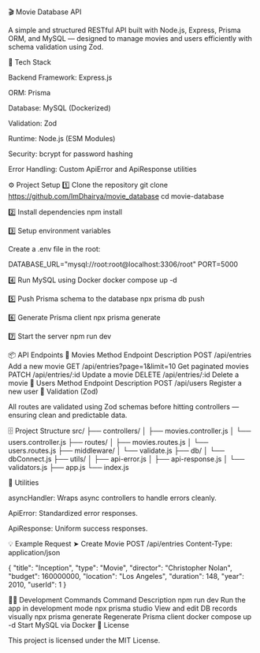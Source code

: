 🎬 Movie Database API

A simple and structured RESTful API built with Node.js, Express, Prisma ORM, and MySQL — designed to manage movies and users efficiently with schema validation using Zod.

🚀 Tech Stack

Backend Framework: Express.js

ORM: Prisma

Database: MySQL (Dockerized)

Validation: Zod

Runtime: Node.js (ESM Modules)

Security: bcrypt for password hashing

Error Handling: Custom ApiError and ApiResponse utilities

⚙️ Project Setup
1️⃣ Clone the repository
git clone https://github.com/ImDhairya/movie_database
cd movie-database

2️⃣ Install dependencies
npm install

3️⃣ Setup environment variables

Create a .env file in the root:

DATABASE_URL="mysql://root:root@localhost:3306/root"
PORT=5000

4️⃣ Run MySQL using Docker
docker compose up -d

5️⃣ Push Prisma schema to the database
npx prisma db push

6️⃣ Generate Prisma client
npx prisma generate

7️⃣ Start the server
npm run dev

📦 API Endpoints
🎥 Movies
Method Endpoint Description
POST /api/entries Add a new movie
GET /api/entries?page=1&limit=10 Get paginated movies
PATCH /api/entries/:id Update a movie
DELETE /api/entries/:id Delete a movie
👤 Users
Method Endpoint Description
POST /api/users Register a new user
🧠 Validation (Zod)

All routes are validated using Zod schemas before hitting controllers — ensuring clean and predictable data.

🗄️ Project Structure
src/
├── controllers/
│ ├── movies.controller.js
│ └── users.controller.js
├── routes/
│ ├── movies.routes.js
│ └── users.routes.js
├── middleware/
│ └── validate.js
├── db/
│ └── dbConnect.js
├── utils/
│ ├── api-error.js
│ ├── api-response.js
│ └── validators.js
├── app.js
└── index.js

🧰 Utilities

asyncHandler: Wraps async controllers to handle errors cleanly.

ApiError: Standardized error responses.

ApiResponse: Uniform success responses.

💡 Example Request
➤ Create Movie
POST /api/entries
Content-Type: application/json

{
"title": "Inception",
"type": "Movie",
"director": "Christopher Nolan",
"budget": 160000000,
"location": "Los Angeles",
"duration": 148,
"year": 2010,
"userId": 1
}

🧑‍💻 Development Commands
Command Description
npm run dev Run the app in development mode
npx prisma studio View and edit DB records visually
npx prisma generate Regenerate Prisma client
docker compose up -d Start MySQL via Docker
📜 License

This project is licensed under the MIT License.
